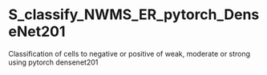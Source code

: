 # S_classify_NWMS_ER_pytorch_DenseNet201
Classification of cells to negative or positive of weak, moderate or strong using pytorch densenet201
